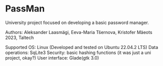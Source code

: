 # PassMan
University project focused on developing a basic password manager.

Authors: Aleksander Laasmägi, Eeva-Maria Tšernova, Kristofer Mäeots
2023, Taltech

Supported OS: Linux (Developed and tested on Ubuntu 22.04.2 LTS)
Data operations: SqLite3
Security: basic hashing functions (it was just a uni project, okay?)
User interface: Glade(gtk 3.0)
